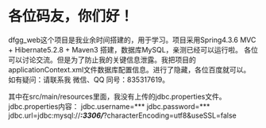 # 各位码友，你们好！
dfgg_web这个项目是我业余时间搭建的，用于学习。项目采用Spring4.3.6 MVC + Hibernate5.2.8 + Maven3 搭建，数据库MySQL，亲测已经可以运行啦。
各位可以讨论交流。但是为了防止我的关键信息泄露。我把项目的applicationContext.xml文件数据库配置信息。进行了隐藏，各位百度就可以。
如有疑问：请联系我  微信、QQ 同号：835317619。

其中在src/main/resources里面，我没有上传的jdbc.properties文件。
jdbc.properties内容：
jdbc.username=***
jdbc.password=***
jdbc.url=jdbc:mysql://***:3306/***?characterEncoding=utf8&useSSL=false
